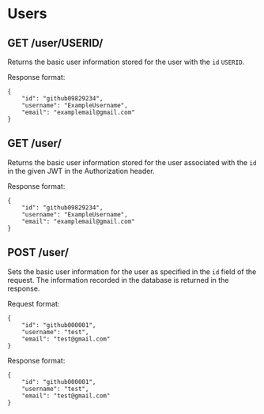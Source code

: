 Users
=====

GET /user/USERID/
----------------------------

Returns the basic user information stored for the user with the `id` `USERID`.

Response format:
```
{
	"id": "github09829234",
	"username": "ExampleUsername",
	"email": "examplemail@gmail.com"
}
```

GET /user/
----------------------------------

Returns the basic user information stored for the user associated with the `id` in the given JWT in the Authorization header.

Response format:
```
{
	"id": "github09829234",
	"username": "ExampleUsername",
	"email": "examplemail@gmail.com"
}
```

POST /user/
--------------------------

Sets the basic user information for the user as specified in the `id` field of the request. The information recorded in the database is returned in the response.

Request format:
```
{
	"id": "github000001",
	"username": "test",
	"email": "test@gmail.com"
}
```

Response format:
```
{
	"id": "github000001",
	"username": "test",	
	"email": "test@gmail.com"
}
```
